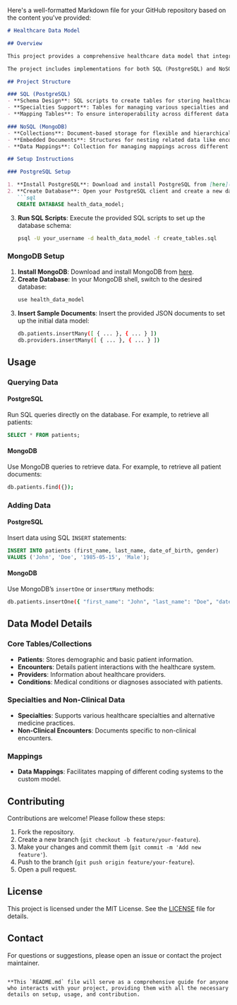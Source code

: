 Here's a well-formatted Markdown file for your GitHub repository based on the content you've provided:

```markdown
# Healthcare Data Model

## Overview

This project provides a comprehensive healthcare data model that integrates elements from OMOP, US CDI, and OpenHIE. It is designed to be flexible and scalable, with support for various specialties and non-clinical datasets, including therapeutic, chiropractic, dental, vision, natural medicine, Ayurvedic, Homeopathic, and more.

The project includes implementations for both SQL (PostgreSQL) and NoSQL (MongoDB) databases, allowing for versatile data storage and retrieval.

## Project Structure

### SQL (PostgreSQL)
- **Schema Design**: SQL scripts to create tables for storing healthcare data, including patients, encounters, providers, and conditions.
- **Specialties Support**: Tables for managing various specialties and non-clinical datasets.
- **Mapping Tables**: To ensure interoperability across different data standards.

### NoSQL (MongoDB)
- **Collections**: Document-based storage for flexible and hierarchical data structures.
- **Embedded Documents**: Structures for nesting related data like encounters and conditions within patient documents.
- **Data Mappings**: Collection for managing mappings across different coding systems.

## Setup Instructions

### PostgreSQL Setup

1. **Install PostgreSQL**: Download and install PostgreSQL from [here](https://www.postgresql.org/download/).
2. **Create Database**: Open your PostgreSQL client and create a new database:
   ```sql
   CREATE DATABASE health_data_model;
   ```
3. **Run SQL Scripts**: Execute the provided SQL scripts to set up the database schema:
   ```bash
   psql -U your_username -d health_data_model -f create_tables.sql
   ```

### MongoDB Setup

1. **Install MongoDB**: Download and install MongoDB from [here](https://www.mongodb.com/try/download/community).
2. **Create Database**: In your MongoDB shell, switch to the desired database:
   ```bash
   use health_data_model
   ```
3. **Insert Sample Documents**: Insert the provided JSON documents to set up the initial data model:
   ```bash
   db.patients.insertMany([ { ... }, { ... } ])
   db.providers.insertMany([ { ... }, { ... } ])
   ```

## Usage

### Querying Data

#### PostgreSQL
Run SQL queries directly on the database. For example, to retrieve all patients:
   ```sql
   SELECT * FROM patients;
   ```

#### MongoDB
Use MongoDB queries to retrieve data. For example, to retrieve all patient documents:
   ```bash
   db.patients.find({});
   ```

### Adding Data

#### PostgreSQL
Insert data using SQL `INSERT` statements:
   ```sql
   INSERT INTO patients (first_name, last_name, date_of_birth, gender) 
   VALUES ('John', 'Doe', '1985-05-15', 'Male');
   ```

#### MongoDB
Use MongoDB’s `insertOne` or `insertMany` methods:
   ```bash
   db.patients.insertOne({ "first_name": "John", "last_name": "Doe", "date_of_birth": "1985-05-15", "gender": "Male" });
   ```

## Data Model Details

### Core Tables/Collections
- **Patients**: Stores demographic and basic patient information.
- **Encounters**: Details patient interactions with the healthcare system.
- **Providers**: Information about healthcare providers.
- **Conditions**: Medical conditions or diagnoses associated with patients.

### Specialties and Non-Clinical Data
- **Specialties**: Supports various healthcare specialties and alternative medicine practices.
- **Non-Clinical Encounters**: Documents specific to non-clinical encounters.

### Mappings
- **Data Mappings**: Facilitates mapping of different coding systems to the custom model.

## Contributing

Contributions are welcome! Please follow these steps:

1. Fork the repository.
2. Create a new branch (`git checkout -b feature/your-feature`).
3. Make your changes and commit them (`git commit -m 'Add new feature'`).
4. Push to the branch (`git push origin feature/your-feature`).
5. Open a pull request.

## License

This project is licensed under the MIT License. See the [LICENSE](LICENSE) file for details.

## Contact

For questions or suggestions, please open an issue or contact the project maintainer.
```

**This `README.md` file will serve as a comprehensive guide for anyone who interacts with your project, providing them with all the necessary details on setup, usage, and contribution.
